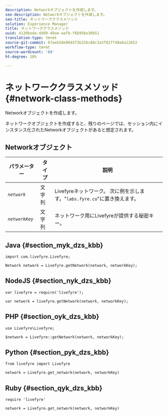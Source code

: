 ```yaml
---
description: Networkオブジェクトを作成します。
seo-description: Networkオブジェクトを作成します。
seo-title: ネットワーククラスメソッド
solution: Experience Manager
title: ネットワーククラスメソッド
uuid: 4130beda-dd09-49ae-aafb-f6b956e30b51
translation-type: tm+mt
source-git-commit: 67aeb3de964473b326c88c3a3f81ff48a6a12652
workflow-type: tm+mt
source-wordcount: '68'
ht-degree: 10%

---
```



# ネットワーククラスメソッド{#network-class-methods}

Networkオブジェクトを作成します。

ネットワークオブジェクトを作成すると、残りのページでは、セッション内にインスタンス化されたNetworkオブジェクトがあると想定されます。

## Networkオブジェクト

| パラメーター | タイプ | 説明 |
|---|---|---|
| *`network`* | 文字列 | Livefyreネットワーク。 次に例を示します。&quot;`labs.fyre.co`&quot;に置き換えます。 |
| *`networkKey`* | 文字列 | ネットワーク用にLivefyreが提供する秘密キー。 |

## Java {#section_myk_dzs_kbb}

```
import com.livefyre.Livefyre; 
  
Network network = Livefyre.getNetwork(network, networkKey); 
```

## NodeJS {#section_nyk_dzs_kbb}

```
var livefyre = require('livefyre'); 
  
var network = livefyre.getNetwork(network, networkKey); 
```

## PHP {#section_oyk_dzs_kbb}

```
use Livefyre\Livefyre; 
  
$network = Livefyre::getNetwork(network, networkKey); 
```

## Python {#section_pyk_dzs_kbb}

```
from livefyre import Livefyre 
  
network = Livefyre.get_network(network, networkKey) 
```

## Ruby {#section_qyk_dzs_kbb}

```
require 'livefyre' 
  
network = Livefyre.get_network(network, networkKey) 
```
